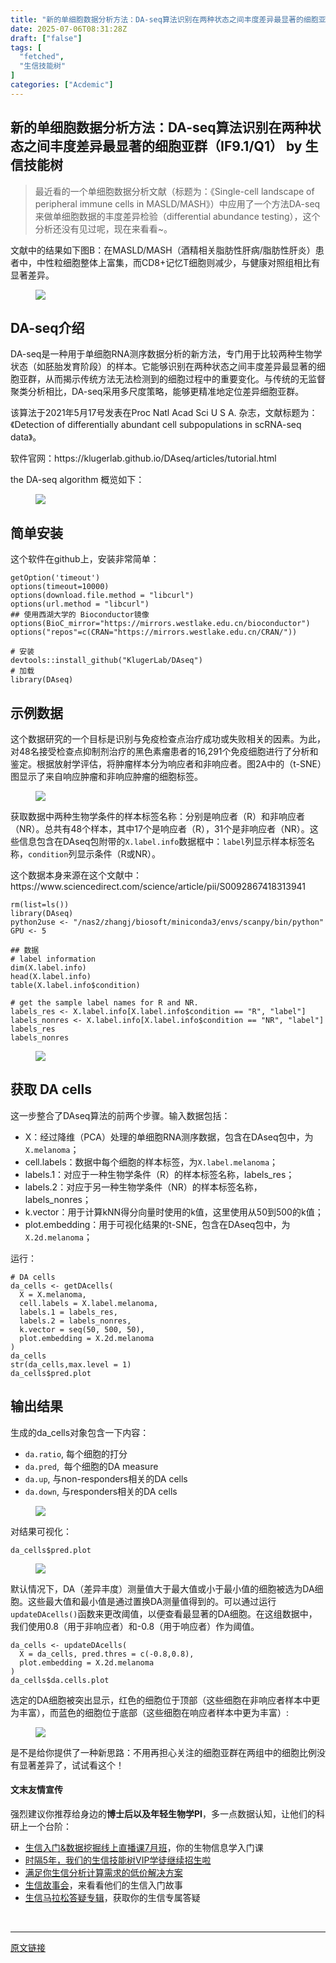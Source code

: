 ```yaml
---
title: "新的单细胞数据分析方法：DA-seq算法识别在两种状态之间丰度差异最显著的细胞亚群（IF9.1/Q1）"
date: 2025-07-06T08:31:28Z
draft: ["false"]
tags: [
  "fetched",
  "生信技能树"
]
categories: ["Acdemic"]
---
```

新的单细胞数据分析方法：DA-seq算法识别在两种状态之间丰度差异最显著的细胞亚群（IF9.1/Q1） by 生信技能树
------
<div><section data-tool="mdnice编辑器" data-website="https://www.mdnice.com" data-pm-slice="0 0 []"><blockquote><p><span leaf="">最近看的一个单细胞数据分析文献（标题为<span textstyle="">：《Single-cell landscape of peripheral immune cells in MASLD/MASH》</span>）中<span textstyle="">应用了一个方法DA-seq来做单细胞数据的丰度差异检验（differential abundance testing）</span>，这个分析还没有见过呢，现在来看看~。</span></p></blockquote><p data-tool="mdnice编辑器"><span leaf="">文献中的结果如下图B：<span textstyle="">在MASLD/MASH（酒精相关脂肪性肝病/脂肪性肝炎）患者中，中性粒细胞整体上富集，而CD8+记忆T细胞则减少，与健康对照组相比有显著差异。</span></span></p><figure data-tool="mdnice编辑器"><span leaf=""><img data-src="https://mmbiz.qpic.cn/mmbiz_png/cZNhZQ6j4wxHTt3ktYs0NrwSCf0RiaGC5UzS0nLriaOl7g1OsxoubnyBek80TvoPaeoRXQGUDAZmCQtkUWX8HHsw/640?wx_fmt=png&amp;from=appmsg" data-ratio="0.6768518518518518" data-type="png" data-w="1080" data-imgfileid="100060246" src="https://mmbiz.qpic.cn/mmbiz_png/cZNhZQ6j4wxHTt3ktYs0NrwSCf0RiaGC5UzS0nLriaOl7g1OsxoubnyBek80TvoPaeoRXQGUDAZmCQtkUWX8HHsw/640?wx_fmt=png&amp;from=appmsg"></span></figure><h2 data-cacheurl="" data-remoteid="" data-tool="mdnice编辑器"><span></span><span><span leaf="">DA-seq介绍</span></span></h2><p data-tool="mdnice编辑器"><span leaf="">DA-seq是一种用于单细胞RNA测序数据分析的新方法，专门用于比较两种生物学状态（如胚胎发育阶段）的样本。<span textstyle="">它能够识别在两种状态之间丰度差异最显著的细胞亚群，从而揭示传统方法无法检测到的细胞过程中的重要变化。</span>与传统的无监督聚类分析相比，DA-seq采用多尺度策略，能够更精准地定位差异细胞亚群。</span></p><p data-tool="mdnice编辑器"><span leaf="">该算法于2021年5月17号发表在Proc Natl Acad Sci U S A. 杂志，文献标题为：《Detection of differentially abundant cell subpopulations in scRNA-seq data》。</span></p><p data-tool="mdnice编辑器"><span leaf="">软件官网：https://klugerlab.github.io/DAseq/articles/tutorial.html</span></p><p data-tool="mdnice编辑器"><span leaf="">the DA-seq algorithm 概览如下：</span></p><figure data-tool="mdnice编辑器"><span leaf=""><img data-src="https://mmbiz.qpic.cn/mmbiz_png/cZNhZQ6j4wxHTt3ktYs0NrwSCf0RiaGC5qgQ4e7euDzCSkRhAAgvnnE7G1zDAE9Ix20V1XdFBg7eUPCVv62B9kw/640?wx_fmt=png&amp;from=appmsg" data-ratio="0.9666666666666667" data-type="png" data-w="1080" data-imgfileid="100060244" src="https://mmbiz.qpic.cn/mmbiz_png/cZNhZQ6j4wxHTt3ktYs0NrwSCf0RiaGC5qgQ4e7euDzCSkRhAAgvnnE7G1zDAE9Ix20V1XdFBg7eUPCVv62B9kw/640?wx_fmt=png&amp;from=appmsg"></span></figure><h2 data-cacheurl="" data-remoteid="" data-tool="mdnice编辑器"><span></span><span><span leaf="">简单安装</span></span></h2><p data-tool="mdnice编辑器"><span leaf="">这个软件在github上，安装非常简单：</span></p><pre data-tool="mdnice编辑器"><code><span leaf="">getOption(</span><span><span leaf="">'timeout'</span></span><span leaf="">)</span><span leaf=""><br></span><span leaf="">options(timeout=10000)</span><span leaf=""><br></span><span leaf="">options(download.file.method = </span><span><span leaf="">"libcurl"</span></span><span leaf="">)</span><span leaf=""><br></span><span leaf="">options(url.method = </span><span><span leaf="">"libcurl"</span></span><span leaf="">)</span><span leaf=""><br></span><span><span leaf="">## 使用西湖大学的 Bioconductor镜像</span></span><span leaf=""><br></span><span leaf="">options(BioC_mirror=</span><span><span leaf="">"https://mirrors.westlake.edu.cn/bioconductor"</span></span><span leaf="">)</span><span leaf=""><br></span><span leaf="">options(</span><span><span leaf="">"repos"</span></span><span leaf="">=c(CRAN=</span><span><span leaf="">"https://mirrors.westlake.edu.cn/CRAN/"</span></span><span leaf="">))</span><span leaf=""><br></span><span leaf=""><br></span><span><span leaf=""># 安装</span></span><span leaf=""><br></span><span leaf="">devtools::install_github(</span><span><span leaf="">"KlugerLab/DAseq"</span></span><span leaf="">)</span><span leaf=""><br></span><span><span leaf=""># 加载</span></span><span leaf=""><br></span><span leaf="">library(DAseq)</span><span leaf=""><br></span></code></pre><h2 data-cacheurl="" data-remoteid="" data-tool="mdnice编辑器"><span></span><span><span leaf="">示例数据</span></span></h2><p data-tool="mdnice编辑器"><span leaf="">这个数据研究的一个目标是识别与免疫检查点治疗成功或失败相关的因素。为此，对48名接受检查点抑制剂治疗的黑色素瘤患者的16,291个免疫细胞进行了分析和鉴定。根据放射学评估，将肿瘤样本分为响应者和非响应者。图2A中的（t-SNE）图显示了来自响应肿瘤和非响应肿瘤的细胞标签。</span></p><figure data-tool="mdnice编辑器"><span leaf=""><img data-src="https://mmbiz.qpic.cn/mmbiz_jpg/cZNhZQ6j4wxHTt3ktYs0NrwSCf0RiaGC5xfJTyMax7tRZFqbLIv20X37Hcaqj0bHib2FBcluNXBibAxDJkbPK4pYQ/640?wx_fmt=jpeg&amp;from=appmsg" data-ratio="0.9055555555555556" data-type="jpeg" data-w="1080" data-imgfileid="100060245" src="https://mmbiz.qpic.cn/mmbiz_jpg/cZNhZQ6j4wxHTt3ktYs0NrwSCf0RiaGC5xfJTyMax7tRZFqbLIv20X37Hcaqj0bHib2FBcluNXBibAxDJkbPK4pYQ/640?wx_fmt=jpeg&amp;from=appmsg"></span></figure><p data-tool="mdnice编辑器"><span leaf="">获取数据中两种生物学条件的样本标签名称：分别是响应者（R）和非响应者（NR）。总共有48个样本，其中17个是响应者（R），31个是非响应者（NR）。这些信息包含在DAseq包附带的</span><code><span leaf="">X.label.info</span></code><span leaf="">数据框中：</span><code><span leaf="">label</span></code><span leaf="">列显示样本标签名称，</span><code><span leaf="">condition</span></code><span leaf="">列显示条件（R或NR）。</span></p><p data-tool="mdnice编辑器"><span leaf="">这个数据本身来源在这个文献中：https://www.sciencedirect.com/science/article/pii/S0092867418313941</span></p><pre data-tool="mdnice编辑器"><code><span leaf="">rm(list=ls())</span><span leaf=""><br></span><span leaf="">library(DAseq)</span><span leaf=""><br></span><span leaf="">python2use &lt;- </span><span><span leaf="">"/nas2/zhangj/biosoft/miniconda3/envs/scanpy/bin/python"</span></span><span leaf=""><br></span><span leaf="">GPU &lt;- 5</span><span leaf=""><br></span><span leaf=""><br></span><span><span leaf="">## 数据</span></span><span leaf=""><br></span><span><span leaf=""># label information</span></span><span leaf=""><br></span><span leaf="">dim(X.label.info)</span><span leaf=""><br></span><span leaf="">head(X.label.info)</span><span leaf=""><br></span><span leaf="">table(X.label.info</span><span><span leaf="">$condition</span></span><span leaf="">)</span><span leaf=""><br></span><span leaf=""><br></span><span><span leaf=""># get the sample label names for R and NR.</span></span><span leaf=""><br></span><span leaf="">labels_res &lt;- X.label.info[X.label.info</span><span><span leaf="">$condition</span></span><span leaf=""> == </span><span><span leaf="">"R"</span></span><span leaf="">, </span><span><span leaf="">"label"</span></span><span leaf="">]</span><span leaf=""><br></span><span leaf="">labels_nonres &lt;- X.label.info[X.label.info</span><span><span leaf="">$condition</span></span><span leaf=""> == </span><span><span leaf="">"NR"</span></span><span leaf="">, </span><span><span leaf="">"label"</span></span><span leaf="">]</span><span leaf=""><br></span><span leaf="">labels_res</span><span leaf=""><br></span><span leaf="">labels_nonres</span><span leaf=""><br></span></code></pre><figure data-tool="mdnice编辑器"><span leaf=""><img data-src="https://mmbiz.qpic.cn/mmbiz_png/cZNhZQ6j4wxHTt3ktYs0NrwSCf0RiaGC5Z1kCqKiaOUj4m7bK0QK0NXvl7TWrrEnsTJdySEbsqGf5RibprxEG5wyQ/640?wx_fmt=png&amp;from=appmsg" data-ratio="0.25925925925925924" data-type="png" data-w="1080" data-imgfileid="100060242" src="https://mmbiz.qpic.cn/mmbiz_png/cZNhZQ6j4wxHTt3ktYs0NrwSCf0RiaGC5Z1kCqKiaOUj4m7bK0QK0NXvl7TWrrEnsTJdySEbsqGf5RibprxEG5wyQ/640?wx_fmt=png&amp;from=appmsg"></span></figure><h2 data-cacheurl="" data-remoteid="" data-tool="mdnice编辑器"><span></span><span><span leaf="">获取 DA cells</span></span></h2><p data-tool="mdnice编辑器"><span leaf="">这一步整合了DAseq算法的前两个步骤。输入数据包括：</span></p><ul><li><section><span leaf="">X：经过降维（PCA）处理的单细胞RNA测序数据，包含在DAseq包中，为</span><code><span leaf="">X.melanoma</span></code><span leaf="">；</span></section></li><li><section><span leaf="">cell.labels：数据中每个细胞的样本标签，为</span><code><span leaf="">X.label.melanoma</span></code><span leaf="">；</span></section></li><li><section><span leaf="">labels.1：对应于一种生物学条件（R）的样本标签名称，labels_res；</span></section></li><li><section><span leaf="">labels.2：对应于另一种生物学条件（NR）的样本标签名称，labels_nonres；</span></section></li><li><section><span leaf="">k.vector：用于计算kNN得分向量时使用的k值，这里使用从50到500的k值；</span></section></li><li><section><span leaf="">plot.embedding：用于可视化结果的t-SNE，包含在DAseq包中，为</span><code><span leaf="">X.2d.melanoma</span></code><span leaf="">；</span></section></li></ul><p data-tool="mdnice编辑器"><span leaf="">运行：</span></p><pre data-tool="mdnice编辑器"><code><span><span leaf=""># DA cells</span></span><span leaf=""><br></span><span leaf="">da_cells &lt;- getDAcells(</span><span leaf=""><br></span><span leaf="">  X = X.melanoma,</span><span leaf=""><br></span><span leaf="">  cell.labels = X.label.melanoma,</span><span leaf=""><br></span><span leaf="">  labels.1 = labels_res,</span><span leaf=""><br></span><span leaf="">  labels.2 = labels_nonres,</span><span leaf=""><br></span><span leaf="">  k.vector = seq(50, 500, 50),</span><span leaf=""><br></span><span leaf="">  plot.embedding = X.2d.melanoma</span><span leaf=""><br></span><span leaf="">)</span><span leaf=""><br></span><span leaf="">da_cells</span><span leaf=""><br></span><span leaf="">str(da_cells,max.level = 1)</span><span leaf=""><br></span><span leaf="">da_cells</span><span><span leaf="">$pred</span></span><span leaf="">.plot</span><span leaf=""><br></span></code></pre><h2 data-cacheurl="" data-remoteid="" data-tool="mdnice编辑器"><span></span><span><span leaf="">输出结果</span></span></h2><p data-tool="mdnice编辑器"><span leaf="">生成的da_cells对象包含一下内容：</span></p><ul><li><section><code><span leaf="">da.ratio</span></code><span leaf="">, 每个细胞的打分</span></section></li><li><section><code><span leaf="">da.pred</span></code><span leaf="">,  每个细胞的DA measure</span></section></li><li><section><code><span leaf="">da.up</span></code><span leaf="">, 与non-responders相关的DA cells</span></section></li><li><section><code><span leaf="">da.down</span></code><span leaf="">, 与responders相关的DA cells</span></section></li></ul><figure data-tool="mdnice编辑器"><span leaf=""><img data-src="https://mmbiz.qpic.cn/mmbiz_png/cZNhZQ6j4wxHTt3ktYs0NrwSCf0RiaGC5cKYxBEzv0MbnOgU4ibVGfhic6uWmtGREGqICmQcz70TbkppPL2gX9IYw/640?wx_fmt=png&amp;from=appmsg" data-ratio="0.3509259259259259" data-type="png" data-w="1080" data-imgfileid="100060243" src="https://mmbiz.qpic.cn/mmbiz_png/cZNhZQ6j4wxHTt3ktYs0NrwSCf0RiaGC5cKYxBEzv0MbnOgU4ibVGfhic6uWmtGREGqICmQcz70TbkppPL2gX9IYw/640?wx_fmt=png&amp;from=appmsg"></span></figure><p data-tool="mdnice编辑器"><span leaf="">对结果可视化：</span></p><pre data-tool="mdnice编辑器"><code><span leaf="">da_cells</span><span><span leaf="">$pred</span></span><span leaf="">.plot</span><span leaf=""><br></span></code></pre><figure data-tool="mdnice编辑器"><span leaf=""><img data-src="https://mmbiz.qpic.cn/mmbiz_png/cZNhZQ6j4wxHTt3ktYs0NrwSCf0RiaGC5JojKKlbYp6Epuyym3IXibNU4luIn5jz15EsJQcuZs4x6OAS85lZkHhg/640?wx_fmt=png&amp;from=appmsg" data-ratio="1" data-type="png" data-w="877" data-imgfileid="100060251" src="https://mmbiz.qpic.cn/mmbiz_png/cZNhZQ6j4wxHTt3ktYs0NrwSCf0RiaGC5JojKKlbYp6Epuyym3IXibNU4luIn5jz15EsJQcuZs4x6OAS85lZkHhg/640?wx_fmt=png&amp;from=appmsg"></span></figure><p data-tool="mdnice编辑器"><span leaf="">默认情况下，DA（差异丰度）测量值大于最大值或小于最小值的细胞被选为DA细胞。这些最大值和最小值是通过置换DA测量值得到的。可以通过运行</span><code><span leaf="">updateDAcells()</span></code><span leaf="">函数来更改阈值，以便查看最显著的DA细胞。在这组数据中，我们使用0.8（用于非响应者）和-0.8（用于响应者）作为阈值。</span></p><pre data-tool="mdnice编辑器"><code><span leaf="">da_cells &lt;- updateDAcells(</span><span leaf=""><br></span><span leaf="">  X = da_cells, pred.thres = c(-0.8,0.8),</span><span leaf=""><br></span><span leaf="">  plot.embedding = X.2d.melanoma</span><span leaf=""><br></span><span leaf="">)</span><span leaf=""><br></span><span leaf="">da_cells</span><span><span leaf="">$da</span></span><span leaf="">.cells.plot</span><span leaf=""><br></span></code></pre><p data-tool="mdnice编辑器"><span leaf="">选定的DA细胞被突出显示，<span textstyle="">红色的细胞位于顶部（这些细胞在非响应者样本中更为丰富），而蓝色的细胞位于底部（这些细胞在响应者样本中更为丰富）:</span></span></p><figure data-tool="mdnice编辑器"><span leaf=""><img data-src="https://mmbiz.qpic.cn/mmbiz_png/cZNhZQ6j4wxHTt3ktYs0NrwSCf0RiaGC5WpqMic0nN2suaGeoibACFP5LC3AK4sNwFWAkOiaXXJia2H44icQWib2YKD3A/640?wx_fmt=png&amp;from=appmsg" data-ratio="1.0011376564277588" data-type="png" data-w="879" data-imgfileid="100060250" src="https://mmbiz.qpic.cn/mmbiz_png/cZNhZQ6j4wxHTt3ktYs0NrwSCf0RiaGC5WpqMic0nN2suaGeoibACFP5LC3AK4sNwFWAkOiaXXJia2H44icQWib2YKD3A/640?wx_fmt=png&amp;from=appmsg"></span></figure><p data-tool="mdnice编辑器"><span leaf="">是不是给你提供了<span textstyle="">一种新思路：不用再担心关注的细胞亚群在两组中的细胞比例没有显著差异了</span>，试试看这个！</span></p></section><section data-tool="mdnice编辑器" data-website="https://www.mdnice.com" data-pm-slice="0 0 []"><h4 data-tool="mdnice编辑器"><span leaf="">文末友情宣传</span></h4><p data-tool="mdnice编辑器"><span leaf="">强烈建议你推荐给身边的</span><strong><span leaf="">博士后以及年轻生物学PI</span></strong><span leaf="">，多一点数据认知，让他们的科研上一个台阶：</span></p><ul></ul></section><ul><li><section><span leaf=""><a target="_blank" href="https://mp.weixin.qq.com/s?__biz=MzAxMDkxODM1Ng==&amp;mid=2247543316&amp;idx=1&amp;sn=c8569d0d202077108063c17964e8c128&amp;scene=21#wechat_redirect" textvalue="生信入门&amp;数据挖掘线上直播课7月班" data-itemshowtype="0" linktype="text" data-linktype="2"><span textstyle="">生信入门&amp;数据挖掘线上直播课7月班</span></a><span textstyle="">，你的生物信息学入门课</span></span></section></li><li><section><span leaf=""><a target="_blank" href="https://mp.weixin.qq.com/s?__biz=MzAxMDkxODM1Ng==&amp;mid=2247525079&amp;idx=1&amp;sn=0b997af16a58195b4192691373048fd5&amp;scene=21#wechat_redirect" textvalue="时隔5年，我们的生信技能树VIP学徒继续招生啦" data-itemshowtype="0" linktype="text" data-linktype="2"><span textstyle="">时隔5年，我们的生信技能树VIP学徒继续招生啦</span></a></span></section></li><li><section><span leaf=""><a target="_blank" href="https://mp.weixin.qq.com/s?__biz=MzUzMTEwODk0Ng==&amp;mid=2247530048&amp;idx=1&amp;sn=28aa7bbd5e00521f79e074496a5f5d66&amp;scene=21#wechat_redirect" textvalue="满足你生信分析计算需求的低价解决方案" data-itemshowtype="0" linktype="text" data-linktype="2">满足你生信分析计算需求的低价解决方案</a></span></section></li><li><section><span leaf=""><a target="_blank" href="https://mp.weixin.qq.com/mp/appmsgalbum?__biz=MzAxMDkxODM1Ng==&amp;action=getalbum&amp;album_id=1679199708449144836&amp;scene=173&amp;subscene=207&amp;sessionid=1745492310&amp;enterid=1745492314&amp;from_msgid=2247541298&amp;from_itemidx=1&amp;count=3&amp;nolastread=1#wechat_redirect" textvalue="生信故事会" data-itemshowtype="0" linktype="text" data-linktype="2">生信故事会</a>，来看看他们的生信入门故事</span></section></li><li><section><span leaf=""><a target="_blank" href="https://mp.weixin.qq.com/mp/appmsgalbum?__biz=MzAxMDkxODM1Ng==&amp;action=getalbum&amp;album_id=3690970204957147140&amp;scene=173&amp;subscene=207&amp;sessionid=1745066271&amp;enterid=1745066274&amp;from_msgid=2247540702&amp;from_itemidx=1&amp;count=3&amp;nolastread=1#wechat_redirect" textvalue="生信马拉松答疑专辑" data-itemshowtype="0" linktype="text" data-linktype="2">生信马拉松答疑专辑</a>，获取你的生信专属答疑</span></section></li></ul><section><span leaf=""><br></span></section><p><mp-style-type data-value="3"></mp-style-type></p></div>  
<hr>
<a href="https://mp.weixin.qq.com/s/iqFsTojw8nxgNhqf4vM_gw",target="_blank" rel="noopener noreferrer">原文链接</a>

